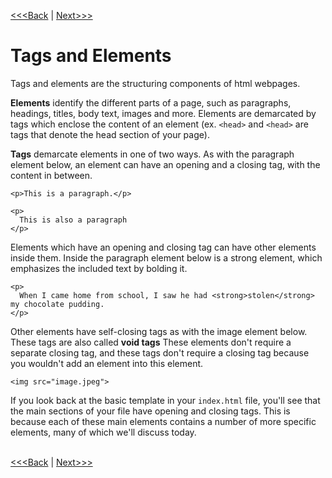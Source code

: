 [<<<Back](basic.md) | [Next>>>](p_and_h.md)

# Tags and Elements

Tags and elements are the structuring components of html webpages.

**Elements** identify the different parts of a page, such as paragraphs, headings, titles, body text, images and more. Elements are demarcated by tags which enclose the content of an element (ex. `<head>` and `<head>` are tags that denote the head section of your page).

**Tags** demarcate elements in one of two ways. As with the paragraph element below, an element can have an opening and a closing tag, with the content in between. 

	<p>This is a paragraph.</p>
	
	<p>
	  This is also a paragraph
	</p>

Elements which have an opening and closing tag can have other elements inside them. Inside the paragraph element below is a strong element, which emphasizes the included text by bolding it.

	<p>
	  When I came home from school, I saw he had <strong>stolen</strong> my chocolate pudding.
	</p>

Other elements have self-closing tags as with the image element below. These tags are also called **void tags** These elements don't require a separate closing tag, and these tags don't require a closing tag because you wouldn't add an element into this element.
	
	<img src="image.jpeg">

If you look back at the basic template in your `index.html` file, you'll see that the main sections of your file have opening and closing tags. This is because each of these main elements contains a number of more specific elements, many of which we'll discuss today.
<br/>
<br/>

[<<<Back](basic.md) | [Next>>>](p_and_h.md)
	
	

	


